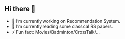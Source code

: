 ## Hi there 👋
- 🔭 I’m currently working on Recommendation System.
- 🌱 I’m currently reading some classical RS papers.
- ⚡ Fun fact: Movies/Badminton/CrossTalk/...

<!--
**Rececology/Rececology** is a ✨ _special_ ✨ repository because its `README.md` (this file) appears on your GitHub profile.

Here are some ideas to get you started:

- 🔭 I’m currently working on ...
- 🌱 I’m currently learning ...
- 👯 I’m looking to collaborate on ...
- 🤔 I’m looking for help with ...
- 💬 Ask me about ...
- 📫 How to reach me: ...
- 😄 Pronouns: ...
- ⚡ Fun fact: ...
-->
